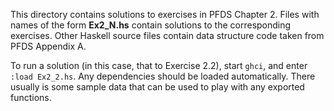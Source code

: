 This directory contains solutions to exercises in PFDS Chapter 2. Files with
names of the form **Ex2_N.hs** contain solutions to the corresponding exercises. Other Haskell source files contain data structure code taken from PFDS Appendix A.

To run a solution (in this case, that to Exercise 2.2), start `ghci`, and enter `:load Ex2_2.hs`. Any dependencies should be loaded automatically. There usually is some sample data that can be used to play with any exported functions.



